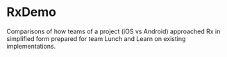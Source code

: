 # RxDemo
Comparisons of how teams of a project (iOS vs Android) approached Rx in simplified form prepared for team Lunch and Learn on existing implementations.

